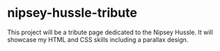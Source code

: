 # nipsey-hussle-tribute
This project will be a tribute page dedicated to the Nipsey Hussle. It will showcase my HTML and CSS skills including a parallax design. 
